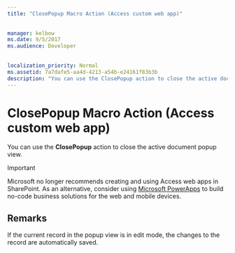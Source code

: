 ```yaml
---
title: "ClosePopup Macro Action (Access custom web app)"
  
  
manager: kelbow
ms.date: 9/5/2017
ms.audience: Developer
 
  
localization_priority: Normal
ms.assetid: 7a7dafe5-aa4d-4213-a54b-e24161f83b3b
description: "You can use the ClosePopup action to close the active document popup view."
---
```


# ClosePopup Macro Action (Access custom web app)

You can use the **ClosePopup** action to close the active document popup view. 
  
> [!IMPORTANT]
> Microsoft no longer recommends creating and using Access web apps in SharePoint. As an alternative, consider using [Microsoft PowerApps](https://powerapps.microsoft.com/en-us/) to build no-code business solutions for the web and mobile devices. 
  
## Remarks

If the current record in the popup view is in edit mode, the changes to the record are automatically saved.
  

